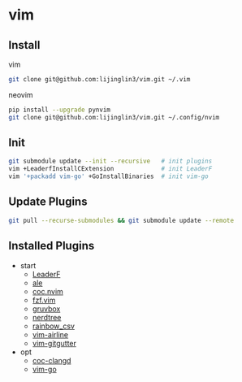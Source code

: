 # vim

## Install

vim

```bash
git clone git@github.com:lijinglin3/vim.git ~/.vim
```

neovim

```bash
pip install --upgrade pynvim
git clone git@github.com:lijinglin3/vim.git ~/.config/nvim
```

## Init

```bash
git submodule update --init --recursive   # init plugins
vim +LeaderfInstallCExtension             # init LeaderF
vim '+packadd vim-go' +GoInstallBinaries  # init vim-go
```

## Update Plugins

```bash
git pull --recurse-submodules && git submodule update --remote
```

## Installed Plugins

- start
  - [LeaderF](https://github.com/Yggdroot/LeaderF)
  - [ale](https://github.com/dense-analysis/ale)
  - [coc.nvim](https://github.com/neoclide/coc.nvim)
  - [fzf.vim](https://github.com/junegunn/fzf.vim)
  - [gruvbox](https://github.com/morhetz/gruvbox)
  - [nerdtree](https://github.com/preservim/nerdtree)
  - [rainbow_csv](https://github.com/mechatroner/rainbow_csv)
  - [vim-airline](https://github.com/vim-airline/vim-airline)
  - [vim-gitgutter](https://github.com/airblade/vim-gitgutter)
- opt
  - [coc-clangd](https://github.com/clangd/coc-clangd)
  - [vim-go](https://github.com/fatih/vim-go)
